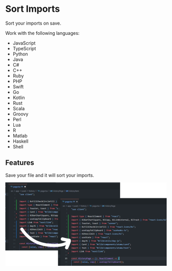 # Sort Imports

Sort your imports on save.

Work with the following languages:
- JavaScript
- TypeScript
- Python
- Java
- C#
- C++
- Ruby
- PHP
- Swift
- Go
- Kotlin
- Rust
- Scala
- Groovy
- Perl
- Lua
- R
- Matlab
- Haskell
- Shell

## Features

Save your file and it will sort your imports.

![feature X](images/feature.png)